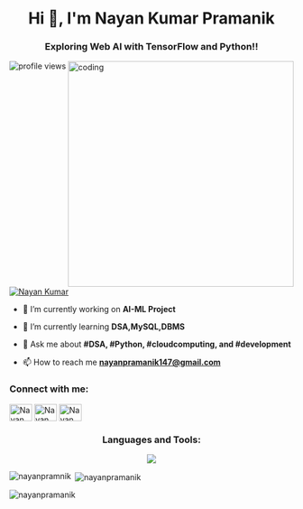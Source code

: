 <h1 align="center">Hi 👋, I'm Nayan Kumar Pramanik </h1>
<h3 align="center">Exploring Web  AI with TensorFlow and Python!!</h3>
<img align="right" alt="coding" width="400" src="https://github.com/apurva313/apurva313/assets/102182985/29e36476-8397-4e2f-be2d-170c4586f5cf">

![profile views](https://komarev.com/ghpvc/?username=nayanpramanik&style=flat-square)

<p align="left"> <a href="https://twitter.com/nayanpramanik" target="blank"><img src="https://img.shields.io/twitter/follow/nayanpramnik?logo=twitter&style=for-the-badge" alt="Nayan Kumar" /></a> </p>

- 🔭 I’m currently working on **AI-ML Project**

- 🌱 I’m currently learning **DSA,MySQL,DBMS**

- 💬 Ask me about **#DSA, #Python, #cloudcomputing, and #development**

- 📫 How to reach me **nayanpramanik147@gmail.com**

<h3 align="left">Connect with me:</h3>
<p align="left">
<a href="https://twitter.com/nayanpramanik" target="blank"><img align="center" src="https://raw.githubusercontent.com/rahuldkjain/github-profile-readme-generator/master/src/images/icons/Social/twitter.svg" alt="Nayan Pramanik Kumar" height="30" width="40" /></a>
<a href="https://linkedin.com/in/nayankumar147" target="blank"><img align="center" src="https://raw.githubusercontent.com/rahuldkjain/github-profile-readme-generator/master/src/images/icons/Social/linked-in-alt.svg" alt="Nayan Kumar Pramanik" height="30" width="40" /></a>
<a href="https://instagram.com/nayanpramanik147" target="blank"><img align="center" src="https://raw.githubusercontent.com/rahuldkjain/github-profile-readme-generator/master/src/images/icons/Social/instagram.svg" alt="Nayan Kumar Pramanik" height="30" width="40" /></a>
</p>

<h3 align="center">Languages and Tools:</h3>

<p align="center">
  <a href="https://skillicons.dev">
    <img src="https://skillicons.dev/icons?i=java,mysql,cpp,c,react,css,js,html,figma,py,gcp,aws,github,matlab,tailwind,tensorflow,vscode,bootstrap,&perline=6" />
  </a>
</p>

<p><img align="left" src="https://github-readme-stats.vercel.app/api/top-langs?username=nayanpramanik&show_icons=true&locale=en&layout=compact" alt="nayanpramnik" /></p>

<p>&nbsp;<img align="center" src="https://github-readme-stats.vercel.app/api?username=nayanpramanik&show_icons=true&locale=en" alt="nayanpramanik" /></p>

<p><img align="center" src="https://github-readme-streak-stats.herokuapp.com/?user=nayanpramanik&" alt="nayanpramanik" /></p>
